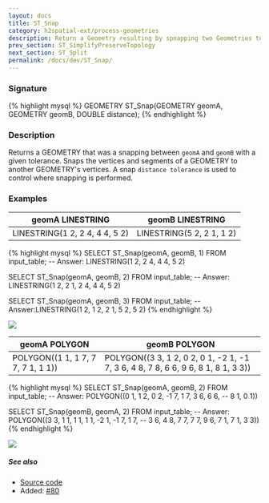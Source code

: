 ```yaml
---
layout: docs
title: ST_Snap
category: h2spatial-ext/process-geometries
description: Return a Geometry resulting by spnapping two Geometries together
prev_section: ST_SimplifyPreserveTopology
next_section: ST_Split
permalink: /docs/dev/ST_Snap/
---
```


### Signature

{% highlight mysql %}
GEOMETRY ST_Snap(GEOMETRY geomA, GEOMETRY geomB, DOUBLE distance);
{% endhighlight %}

### Description

Returns a GEOMETRY that was a snapping between `geomA` and `geomB` with a given tolerance.
Snaps the vertices and segments of a GEOMETRY to another GEOMETRY's vertices. A snap `distance tolerance` is used to control where snapping is performed.

### Examples
| geomA LINESTRING | geomB LINESTRING |
|--|--|
| LINESTRING(1 2, 2 4, 4 4, 5 2) | LINESTRING(5 2, 2 1, 1 2) |

{% highlight mysql %}
SELECT ST_Snap(geomA, geomB, 1) FROM input_table;
-- Answer: LINESTRING(1 2, 2 4, 4 4, 5 2)

SELECT ST_Snap(geomA, geomB, 2) FROM input_table;
-- Answer: LINESTRING(1 2, 2 1, 2 4, 4 4, 5 2)

SELECT ST_Snap(geomA, geomB, 3) FROM input_table;
-- Answer:LINESTRING(1 2, 1 2, 2 1, 5 2, 5 2)
{% endhighlight %}

<img class="displayed" src="../ST_Snap_1.png"/>

| geomA POLYGON | geomB POLYGON |
|--|--|
| POLYGON((1 1, 1 7, 7 7, 7 1, 1 1)) | POLYGON((3 3, 1 2, 0 2, 0 1, -2 1, -1 7, 3 6, 4 8, 7 8, 6 6, 9 6, 8 1, 8 1, 3 3)) |

{% highlight mysql %}
SELECT ST_Snap(geomA, geomB, 2) FROM input_table;
-- Answer: POLYGON((0 1, 1 2, 0 2, -1 7, 1 7, 3 6, 6 6,
--                  8 1, 0 1))

SELECT ST_Snap(geomB, geomA, 2) FROM input_table;
-- Answer: POLYGON((3 3, 1 1, 1 1, 1 1, -2 1, -1 7, 1 7,
--                  3 6, 4 8, 7 7, 7 7, 9 6, 7 1, 7 1, 3 3))
{% endhighlight %}

<img class="displayed" src="../ST_Snap_2.png"/>

##### See also

* <a href="https://github.com/irstv/H2GIS/blob/master/h2spatial-ext/src/main/java/org/h2gis/h2spatialext/function/spatial/processing/ST_Snap.java" target="_blank">Source code</a>
* Added: <a href="https://github.com/irstv/H2GIS/pull/80" target="_blank">#80</a>

